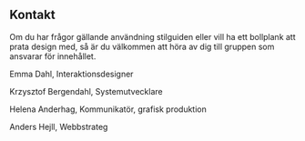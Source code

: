 ## Kontakt

Om du har frågor gällande användning stilguiden eller vill ha ett bollplank att prata design med, så är du välkommen att höra av dig till gruppen som ansvarar för innehållet. 

Emma Dahl, Interaktionsdesigner

Krzysztof Bergendahl, Systemutvecklare

Helena Anderhag, Kommunikatör, grafisk produktion

Anders Hejll, Webbstrateg